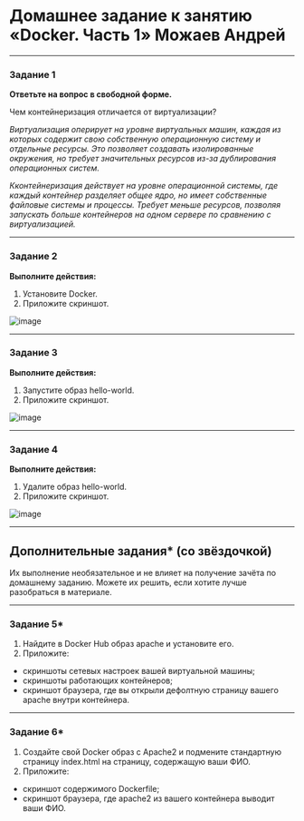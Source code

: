 # Домашнее задание к занятию «Docker. Часть 1» Можаев Андрей

---

### Задание 1

**Ответьте на вопрос в свободной форме.** 

Чем контейнеризация отличается от виртуализации?

*Виртуализация оперирует на уровне виртуальных машин, каждая из которых содержит свою собственную операционную систему и отдельные ресурсы. Это позволяет создавать изолированные окружения, но требует значительных ресурсов из-за дублирования операционных систем.*

*Кконтейнеризация действует на уровне операционной системы, где каждый контейнер разделяет общее ядро, но имеет собственные файловые системы и процессы. Требует меньше ресурсов, позволяя запускать больше контейнеров на одном сервере по сравнению с виртуализацией.*


---

### Задание 2 

**Выполните действия:**

1. Установите Docker.
1. Приложите скриншот.

![image](https://github.com/Hr0mi/SVIRT-21/assets/95475785/879ae359-84db-4a4e-994c-d01b08edf043)


---

### Задание 3

**Выполните действия:**

1. Запустите образ hello-world.
1. Приложите скриншот.

![image](https://github.com/Hr0mi/SVIRT-21/assets/95475785/1a51e301-b37e-4025-a70e-62233d371320)


---

### Задание 4 

**Выполните действия:**

1. Удалите образ hello-world.
1. Приложите скриншот.

![image](https://github.com/Hr0mi/SVIRT-21/assets/95475785/319c9af0-5852-45c2-a6cf-68385b8284e7)


---

## Дополнительные задания* (со звёздочкой)

Их выполнение необязательное и не влияет на получение зачёта по домашнему заданию. Можете их решить, если хотите лучше разобраться в материале.

---

### Задание 5*

1. Найдите в Docker Hub образ apache и установите его.
1. Приложите:
 * скриншоты сетевых настроек вашей виртуальной машины;
 * скриншоты работающих контейнеров;
 * скриншот браузера, где вы открыли дефолтную страницу вашего apache внутри контейнера.

---

### Задание 6*

1. Создайте свой Docker образ с Apache2 и подмените стандартную страницу index.html на страницу, содержащую ваши ФИО.
1. Приложите:
 * скриншот содержимого Dockerfile;
 * скриншот браузера, где apache2 из вашего контейнера выводит ваши ФИО.
